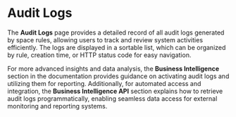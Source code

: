 # Audit Logs

The **Audit Logs** page provides a detailed record of all audit logs generated by space rules, allowing users to track and review system activities efficiently. The logs are displayed in a sortable list, which can be organized by rule, creation time, or HTTP status code for easy navigation.

For more advanced insights and data analysis, the **Business Intelligence** section in the documentation provides guidance on activating audit logs and utilizing them for reporting. Additionally, for automated access and integration, the **Business Intelligence API** section explains how to retrieve audit logs programmatically, enabling seamless data access for external monitoring and reporting systems.
